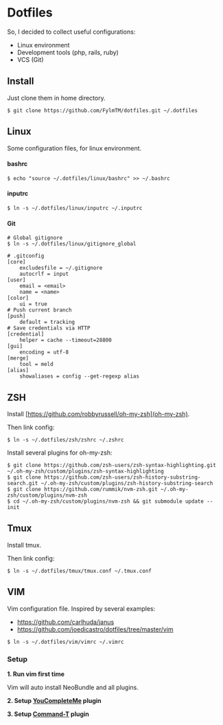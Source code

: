 # Dotfiles

So, I decided to collect useful configurations:

* Linux environment
* Development tools (php, rails, ruby)
* VCS (Git)

## Install
Just clone them in home directory.
```
$ git clone https://github.com/FylmTM/dotfiles.git ~/.dotfiles
```

## Linux
Some configuration files, for linux environment.

#### bashrc
```
$ echo "source ~/.dotfiles/linux/bashrc" >> ~/.bashrc
```

#### inputrc
```
$ ln -s ~/.dotfiles/linux/inputrc ~/.inputrc
```

#### Git
```
# Global gitignore
$ ln -s ~/.dotfiles/linux/gitignore_global
```

```
# .gitconfig
[core]
    excludesfile = ~/.gitignore
    autocrlf = input
[user]
    email = <email>
    name = <name>
[color]
    ui = true
# Push current branch
[push]
    default = tracking
# Save credentials via HTTP
[credential]
    helper = cache --timeout=28800
[gui]
    encoding = utf-8
[merge]
    tool = meld
[alias]
    showaliases = config --get-regexp alias
```

## ZSH
Install [https://github.com/robbyrussell/oh-my-zsh](oh-my-zsh). 

Then link config:
```shell
$ ln -s ~/.dotfiles/zsh/zshrc ~/.zshrc
```

Install several plugins for oh-my-zsh:
```shell
$ git clone https://github.com/zsh-users/zsh-syntax-highlighting.git ~/.oh-my-zsh/custom/plugins/zsh-syntax-highlighting
$ git clone https://github.com/zsh-users/zsh-history-substring-search.git ~/.oh-my-zsh/custom/plugins/zsh-history-substring-search
$ git clone https://github.com/rummik/nvm-zsh.git ~/.oh-my-zsh/custom/plugins/nvm-zsh
$ cd ~/.oh-my-zsh/custom/plugins/nvm-zsh && git submodule update --init
```

## Tmux
Install tmux.

Then link config:
```shell
$ ln -s ~/.dotfiles/tmux/tmux.conf ~/.tmux.conf
```

## VIM
Vim configuration file. Inspired by several examples:

- https://github.com/carlhuda/janus
- https://github.com/joedicastro/dotfiles/tree/master/vim

```shell
$ ln -s ~/.dotfiles/vim/vimrc ~/.vimrc
```

### Setup

**1. Run vim first time**

Vim will auto install NeoBundle and all plugins.

**2. Setup [YouCompleteMe](https://github.com/Valloric/YouCompleteMe) plugin**

**3. Setup [Command-T](https://github.com/wincent/Command-T) plugin**
